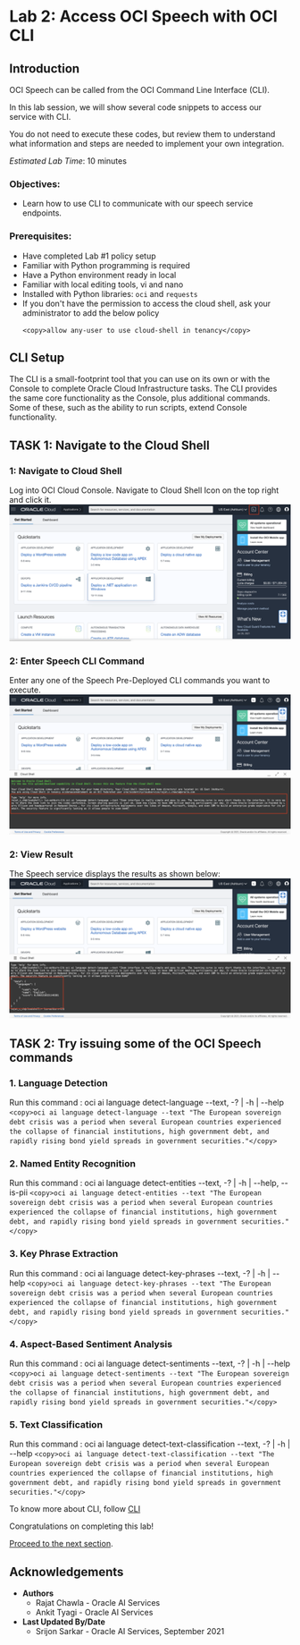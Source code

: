 # Lab 2: Access OCI Speech with OCI CLI

## Introduction

OCI Speech can be called from the OCI Command Line Interface (CLI).

In this lab session, we will show several code snippets to access our service with CLI.

You do not need to execute these codes, but review them to understand what information and steps are needed to implement your own integration.

*Estimated Lab Time*: 10 minutes

### Objectives:

* Learn how to use CLI to communicate with our speech service endpoints.

### Prerequisites:
* Have completed Lab #1 policy setup
* Familiar with Python programming is required
* Have a Python environment ready in local
* Familiar with local editing tools, vi and nano
* Installed with Python libraries: `oci` and `requests`
* If you don't have the permission to access the cloud shell, ask your administrator to add the below policy
    ```
    <copy>allow any-user to use cloud-shell in tenancy</copy>
    ```

## CLI Setup

The CLI is a small-footprint tool that you can use on its own or with the Console to complete Oracle Cloud Infrastructure tasks. The CLI provides the same core functionality as the Console, plus additional commands. Some of these, such as the ability to run scripts, extend Console functionality.



## **TASK 1:** Navigate to the Cloud Shell

### 1: Navigate to Cloud Shell

Log into OCI Cloud Console. Navigate to Cloud Shell Icon on the top right and click it.
    ![](./images/cloudShellIcon.png " ")

### 2: Enter Speech CLI Command

Enter any one of the Speech Pre-Deployed CLI commands you want to execute.
    ![](./images/cloudShellCommand.png " ")


### 2: View Result

The Speech service displays the results as shown below:
    ![](./images/clousShellResult.png " ")



<!-- ## **TASK 3:**To Install CLI in your Local
To install and use the CLI, follow [CLI](https://docs.oracle.com/en-us/iaas/Content/API/Concepts/cliconcepts.htm)


For information about using the CLI, see [Command Line Interface (CLI)](https://docs.oracle.com/iaas/Content/API/Concepts/cliconcepts.htm#Command_Line_Interface_CLI).
For a complete list of flags and options available for CLI commands, see the [Command Line Reference](https://docs.oracle.com/iaas/tools/oci-cli/latest/oci_cli_docs/). -->


## **TASK 2:** Try issuing some of the OCI Speech commands

### 1. Language Detection
Run this command : oci ai language detect-language --text, -? | -h | --help
    ```
    <copy>oci ai language detect-language --text "The European sovereign debt crisis was a period when several European countries experienced the collapse of financial institutions, high government debt, and rapidly rising bond yield spreads in government securities."</copy>
    ```

### 2. Named Entity Recognition
Run this command : oci ai language detect-entities --text, -? | -h | --help, --is-pii
    ```
    <copy>oci ai language detect-entities --text "The European sovereign debt crisis was a period when several European countries experienced the collapse of financial institutions, high government debt, and rapidly rising bond yield spreads in government securities."</copy>
    ```

### 3. Key Phrase Extraction
Run this command : oci ai language detect-key-phrases --text, -? | -h | --help
    ```
    <copy>oci ai language detect-key-phrases --text "The European sovereign debt crisis was a period when several European countries experienced the collapse of financial institutions, high government debt, and rapidly rising bond yield spreads in government securities."</copy>
    ```

### 4. Aspect-Based Sentiment Analysis
Run this command : oci ai language detect-sentiments --text, -? | -h | --help
    ```
    <copy>oci ai language detect-sentiments --text "The European sovereign debt crisis was a period when several European countries experienced the collapse of financial institutions, high government debt, and rapidly rising bond yield spreads in government securities."</copy>
    ```

### 5. Text Classification
Run this command : oci ai language detect-text-classification --text, -? | -h | --help
    ```
    <copy>oci ai language detect-text-classification --text "The European sovereign debt crisis was a period when several European countries experienced the collapse of financial institutions, high government debt, and rapidly rising bond yield spreads in government securities."</copy>
    ```


To know more about CLI, follow [CLI](https://docs.oracle.com/en-us/iaas/Content/API/Concepts/cliconcepts.htm)

Congratulations on completing this lab!

[Proceed to the next section](#next).

## Acknowledgements
* **Authors**
    * Rajat Chawla  - Oracle AI Services
    * Ankit Tyagi -  Oracle AI Services
* **Last Updated By/Date**
    * Srijon Sarkar  - Oracle AI Services, September 2021
